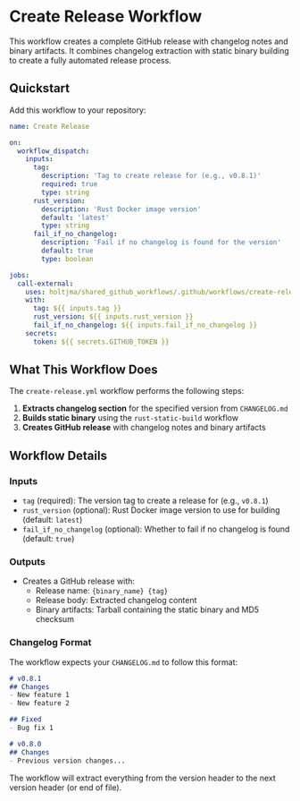 # Create Release Workflow

This workflow creates a complete GitHub release with changelog notes and binary artifacts. It combines changelog extraction with static binary building to create a fully automated release process.

## Quickstart

Add this workflow to your repository:

```yaml
name: Create Release

on:
  workflow_dispatch:
    inputs:
      tag:
        description: 'Tag to create release for (e.g., v0.8.1)'
        required: true
        type: string
      rust_version:
        description: 'Rust Docker image version'
        default: 'latest'
        type: string
      fail_if_no_changelog:
        description: 'Fail if no changelog is found for the version'
        default: true
        type: boolean

jobs:
  call-external:
    uses: holtjma/shared_github_workflows/.github/workflows/create-release.yml@main
    with:
      tag: ${{ inputs.tag }}
      rust_version: ${{ inputs.rust_version }}
      fail_if_no_changelog: ${{ inputs.fail_if_no_changelog }}
    secrets:
      token: ${{ secrets.GITHUB_TOKEN }}
```

## What This Workflow Does

The `create-release.yml` workflow performs the following steps:

1. **Extracts changelog section** for the specified version from `CHANGELOG.md`
2. **Builds static binary** using the `rust-static-build` workflow
3. **Creates GitHub release** with changelog notes and binary artifacts

## Workflow Details

### Inputs

- `tag` (required): The version tag to create a release for (e.g., `v0.8.1`)
- `rust_version` (optional): Rust Docker image version to use for building (default: `latest`)
- `fail_if_no_changelog` (optional): Whether to fail if no changelog is found (default: `true`)

### Outputs

- Creates a GitHub release with:
  - Release name: `{binary_name} {tag}`
  - Release body: Extracted changelog content
  - Binary artifacts: Tarball containing the static binary and MD5 checksum

### Changelog Format

The workflow expects your `CHANGELOG.md` to follow this format:

```markdown
# v0.8.1
## Changes
- New feature 1
- New feature 2

## Fixed
- Bug fix 1

# v0.8.0
## Changes
- Previous version changes...
```

The workflow will extract everything from the version header to the next version header (or end of file).
